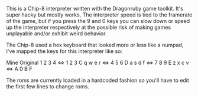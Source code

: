 This is a Chip-8 interpreter written with the Dragonruby game toolkit.
It's super hacky but mostly works. The interpreter speed is tied to the
framerate of the game, but if you press the 9 and 0 keys you can slow down
or speed up the interpreter respectively at the possible risk of making
games unplayable and/or exhibit weird behavior.

The Chip-8 used a hex keyboard that looked more or less like a numpad, I've
mapped the keys for this interpreter like so:

 Mine       Original
1 2 3 4 <=> 1 2 3 C
q w e r <=> 4 5 6 D
a s d f <=> 7 8 9 E
z x c v <=> A 0 B F

The roms are currently loaded in a hardcoded fashion so you'll have to edit
the first few lines to change roms.
